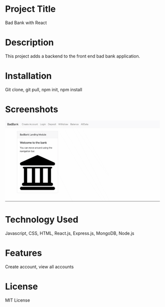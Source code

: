 # Project Title
Bad Bank with React
# Description
This project adds a backend to the front end bad bank application.
# Installation
Git clone, git pull, npm init, npm install
# Screenshots
![Alt Text](https://github.com/hansolol/Bad-Bank-With-React/blob/main/demo.gif)
# Technology Used
Javascript, CSS, HTML, React.js, Express.js, MongoDB, Node.js
# Features
Create account, view all accounts
# License
MIT License